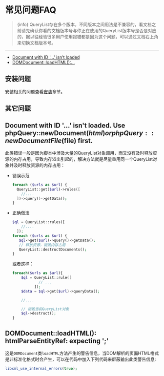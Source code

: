 # 常见问题FAQ

> {info} QueryList存在多个版本，不同版本之间用法是不兼容的，看文档之前请先确认你看的文档版本号与你正在使用的QueryList版本号是否是对应的，据以往经验很多用户使用报错都是因为这个问题，可以通过文档右上角来切换文档版本号。

---

- [Document with ID '...' isn't loaded](#anchor1)
- [DOMDocument::loadHTML():...](#anchor2)

## 安装问题

安装相关的问题查看[安装](installation#FAQ)章节。

## 其它问题


## Document with ID '...' isn't loaded. Use phpQuery::newDocument($html) or phpQuery::newDocumentFile($file) first.

此类错误一般是因为脚本中涉及大量的QueryList对象调用，而又没有及时释放资源的内存占用，导致内存溢出引起的，解决方法就是尽量重用同一个QueryList对象并及时释放资源的内存占用：

- 错误示范
  
  ```php
  foreach ($urls as $url) {
    QueryList::get($url)->rules([
      //....
    ])->query()->getData();
  }
  ```

- 正确做法
  
  ```php
  $ql = QueryList::rules([
      //....
    ]);
  foreach ($urls as $url) {
     $ql->get($url)->query()->getData();
     // 释放资源，销毁内存占用
     QueryList::destructDocuments();
  }
  ```
  或者这样：
  
  ```php
  foreach($urls as $url){
      $ql = QueryList::rule([
              // ...
            ]);
      $data = $ql->get($url)->queryData();
  
      //....
  
      // 销毁当前QueryList对象
      $ql->destruct();
  }
  ```
  


## DOMDocument::loadHTML(): htmlParseEntityRef: expecting ';'

这是`DOMDocument`类`loadHTML`方法产生的警告信息，当DOM解析的页面HTML格式是非标准化格式时会产生，可以在代码中加入下列代码来屏蔽输出此类警告信息:

```php
libxml_use_internal_errors(true);
```
